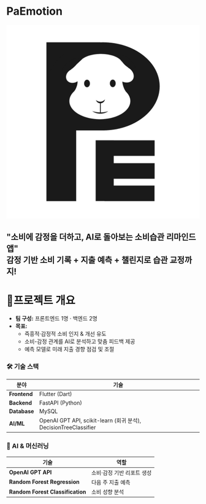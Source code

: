 # PaEmotion

![프로젝트 로고](assets/logo.png)

"소비에 감정을 더하고, AI로 돌아보는 소비습관 리마인드 앱"  
감정 기반 소비 기록 + 지출 예측 + 챌린지로 습관 교정까지!
---

# 📌프로젝트 개요
- **팀 구성:** 프론트엔드 1명 · 백엔드 2명
- **목표:**
    - 즉흥적·감정적 소비 인지 & 개선 유도
    - 소비-감정 관계를 AI로 분석하고 맞춤 피드백 제공
    - 예측 모델로 미래 지출 경향 점검 및 조절

### 🛠 기술 스택
| 분야 | 기술 |
| --- | --- |
| **Frontend** | Flutter (Dart) |
| **Backend** | FastAPI (Python) |
| **Database** | MySQL |
| **AI/ML** | OpenAI GPT API, scikit-learn (회귀 분석), DecisionTreeClassifier |

### 🤖 AI & 머신러닝
| 기술 | 역할 |
| --- | --- |
| **OpenAI GPT API** | 소비·감정 기반 리포트 생성 |
| **Random Forest Regression** | 다음 주 지출 예측 |
| **Random Forest Classification** | 소비 성향 분석 |
